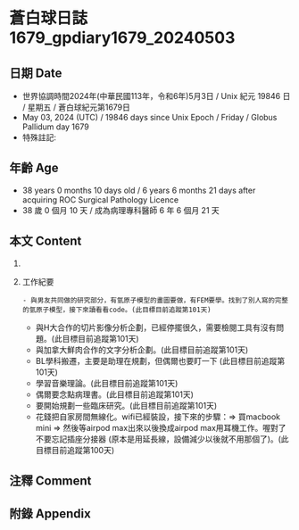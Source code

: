 [_metadata_:encoding]: - "utf-8"
[_metadata_:language]: - "zh-Hant-TW"
[_metadata_:fileformat]: - "markdown"
[_metadata_:MIME_type]: - "text/plain"
[_metadata_:markdown_version]: - "commonmark version 0.30"
[_metadata_:markdown_spec]: - "https://spec.commonmark.org/0.30/"

# 蒼白球日誌1679_gpdiary1679_20240503 #

## 日期 Date ##

* 世界協調時間2024年(中華民國113年，令和6年)5月3日 / Unix 紀元 19846 日 / 星期五 / 蒼白球紀元第1679日
* May 03, 2024 (UTC) / 19846 days since Unix Epoch / Friday / Globus Pallidum day 1679
* 特殊註記:

## 年齡 Age ##

* 38 years 0 months 10 days old / 6 years 6 months 21 days after acquiring ROC Surgical Pathology Licence
* 38 歲 0 個月 10 天 / 成為病理專科醫師 6 年 6 個月 21 天

## 本文 Content ##

1. 

    
2. 工作紀要

       - 與男友共同做的研究部分，有氫原子模型的畫圖要做，有FEM要學。找到了別人寫的完整的氫原子模型，接下來讀看看code。(此目標目前追蹤第101天)
   - 與H大合作的切片影像分析企劃，已經停擺很久，需要檢閱工具有沒有問題。(此目標目前追蹤第101天)
   - 與加拿大鮮肉合作的文字分析企劃。(此目標目前追蹤第101天)
   - BL學科搬遷，主要是助理在規劃，但偶爾也要盯一下 (此目標目前追蹤第101天)
   - 學習音樂理論。(此目標目前追蹤第101天)
   - 偶爾要念點病理書。(此目標目前追蹤第101天)
   - 要開始規劃一些臨床研究。(此目標目前追蹤第101天)
   - 花錢把自家房間無線化。wifi已經裝設，接下來的步驟：=> 買macbook mini => 然後等airpod max出來以後換成airpod max用耳機工作。喔對了不要忘記插座分接器 (原本是用延長線，設備減少以後就不用那個了)。(此目標目前追蹤第100天)


## 注釋 Comment ##


## 附錄 Appendix ##

